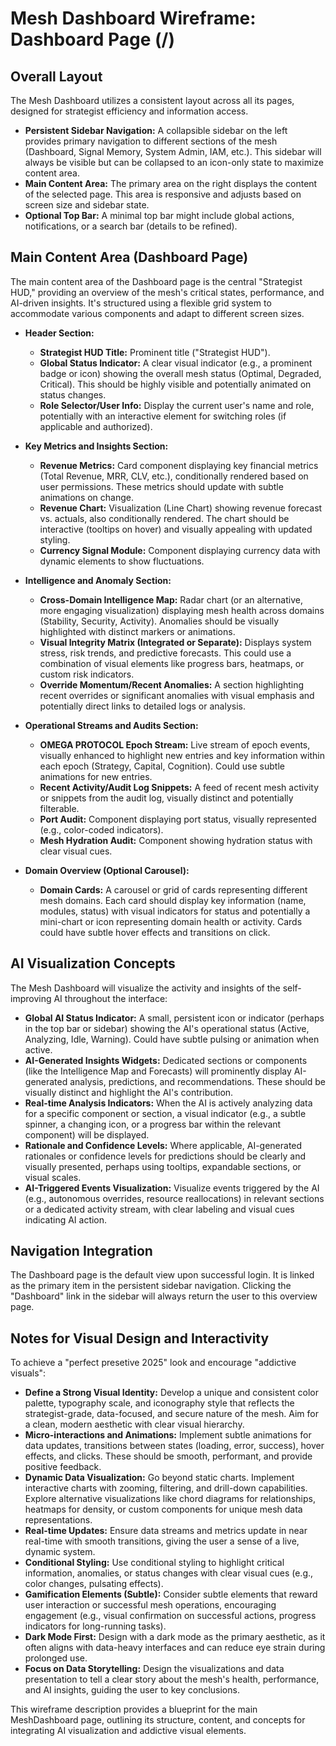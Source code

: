 # Mesh Dashboard Wireframe: Dashboard Page (/)

## Overall Layout

The Mesh Dashboard utilizes a consistent layout across all its pages, designed for strategist efficiency and information access.

- **Persistent Sidebar Navigation:** A collapsible sidebar on the left provides primary navigation to different sections of the mesh (Dashboard, Signal Memory, System Admin, IAM, etc.). This sidebar will always be visible but can be collapsed to an icon-only state to maximize content area.
- **Main Content Area:** The primary area on the right displays the content of the selected page. This area is responsive and adjusts based on screen size and sidebar state.
- **Optional Top Bar:** A minimal top bar might include global actions, notifications, or a search bar (details to be refined).

## Main Content Area (Dashboard Page)

The main content area of the Dashboard page is the central "Strategist HUD," providing an overview of the mesh's critical states, performance, and AI-driven insights. It's structured using a flexible grid system to accommodate various components and adapt to different screen sizes.

- **Header Section:**
    - **Strategist HUD Title:** Prominent title ("Strategist HUD").
    - **Global Status Indicator:** A clear visual indicator (e.g., a prominent badge or icon) showing the overall mesh status (Optimal, Degraded, Critical). This should be highly visible and potentially animated on status changes.
    - **Role Selector/User Info:** Display the current user's name and role, potentially with an interactive element for switching roles (if applicable and authorized).

- **Key Metrics and Insights Section:**
    - **Revenue Metrics:** Card component displaying key financial metrics (Total Revenue, MRR, CLV, etc.), conditionally rendered based on user permissions. These metrics should update with subtle animations on change.
    - **Revenue Chart:** Visualization (Line Chart) showing revenue forecast vs. actuals, also conditionally rendered. The chart should be interactive (tooltips on hover) and visually appealing with updated styling.
    - **Currency Signal Module:** Component displaying currency data with dynamic elements to show fluctuations.

- **Intelligence and Anomaly Section:**
    - **Cross-Domain Intelligence Map:** Radar chart (or an alternative, more engaging visualization) displaying mesh health across domains (Stability, Security, Activity). Anomalies should be visually highlighted with distinct markers or animations.
    - **Visual Integrity Matrix (Integrated or Separate):** Displays system stress, risk trends, and predictive forecasts. This could use a combination of visual elements like progress bars, heatmaps, or custom risk indicators.
    - **Override Momentum/Recent Anomalies:** A section highlighting recent overrides or significant anomalies with visual emphasis and potentially direct links to detailed logs or analysis.

- **Operational Streams and Audits Section:**
    - **OMEGA PROTOCOL Epoch Stream:** Live stream of epoch events, visually enhanced to highlight new entries and key information within each epoch (Strategy, Capital, Cognition). Could use subtle animations for new entries.
    - **Recent Activity/Audit Log Snippets:** A feed of recent mesh activity or snippets from the audit log, visually distinct and potentially filterable.
    - **Port Audit:** Component displaying port status, visually represented (e.g., color-coded indicators).
    - **Mesh Hydration Audit:** Component showing hydration status with clear visual cues.

- **Domain Overview (Optional Carousel):**
    - **Domain Cards:** A carousel or grid of cards representing different mesh domains. Each card should display key information (name, modules, status) with visual indicators for status and potentially a mini-chart or icon representing domain health or activity. Cards could have subtle hover effects and transitions on click.

## AI Visualization Concepts

The Mesh Dashboard will visualize the activity and insights of the self-improving AI throughout the interface:

- **Global AI Status Indicator:** A small, persistent icon or indicator (perhaps in the top bar or sidebar) showing the AI's operational status (Active, Analyzing, Idle, Warning). Could have subtle pulsing or animation when active.
- **AI-Generated Insights Widgets:** Dedicated sections or components (like the Intelligence Map and Forecasts) will prominently display AI-generated analysis, predictions, and recommendations. These should be visually distinct and highlight the AI's contribution.
- **Real-time Analysis Indicators:** When the AI is actively analyzing data for a specific component or section, a visual indicator (e.g., a subtle spinner, a changing icon, or a progress bar within the relevant component) will be displayed.
- **Rationale and Confidence Levels:** Where applicable, AI-generated rationales or confidence levels for predictions should be clearly and visually presented, perhaps using tooltips, expandable sections, or visual scales.
- **AI-Triggered Events Visualization:** Visualize events triggered by the AI (e.g., autonomous overrides, resource reallocations) in relevant sections or a dedicated activity stream, with clear labeling and visual cues indicating AI action.

## Navigation Integration

The Dashboard page is the default view upon successful login. It is linked as the primary item in the persistent sidebar navigation. Clicking the "Dashboard" link in the sidebar will always return the user to this overview page.

## Notes for Visual Design and Interactivity

To achieve a "perfect presetive 2025" look and encourage "addictive visuals":

- **Define a Strong Visual Identity:** Develop a unique and consistent color palette, typography scale, and iconography style that reflects the strategist-grade, data-focused, and secure nature of the mesh. Aim for a clean, modern aesthetic with clear visual hierarchy.
- **Micro-interactions and Animations:** Implement subtle animations for data updates, transitions between states (loading, error, success), hover effects, and clicks. These should be smooth, performant, and provide positive feedback.
- **Dynamic Data Visualization:** Go beyond static charts. Implement interactive charts with zooming, filtering, and drill-down capabilities. Explore alternative visualizations like chord diagrams for relationships, heatmaps for density, or custom components for unique mesh data representations.
- **Real-time Updates:** Ensure data streams and metrics update in near real-time with smooth transitions, giving the user a sense of a live, dynamic system.
- **Conditional Styling:** Use conditional styling to highlight critical information, anomalies, or status changes with clear visual cues (e.g., color changes, pulsating effects).
- **Gamification Elements (Subtle):** Consider subtle elements that reward user interaction or successful mesh operations, encouraging engagement (e.g., visual confirmation on successful actions, progress indicators for long-running tasks).
- **Dark Mode First:** Design with a dark mode as the primary aesthetic, as it often aligns with data-heavy interfaces and can reduce eye strain during prolonged use.
- **Focus on Data Storytelling:** Design the visualizations and data presentation to tell a clear story about the mesh's health, performance, and AI insights, guiding the user to key conclusions.

This wireframe description provides a blueprint for the main MeshDashboard page, outlining its structure, content, and concepts for integrating AI visualization and addictive visual elements.